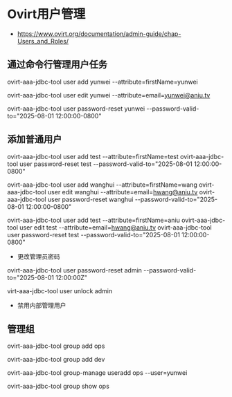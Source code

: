 # Ovirt用户管理
 
- https://www.ovirt.org/documentation/admin-guide/chap-Users_and_Roles/

## 通过命令行管理用户任务


ovirt-aaa-jdbc-tool user add yunwei --attribute=firstName=yunwei

ovirt-aaa-jdbc-tool user edit yunwei --attribute=email=yunwei@aniu.tv

ovirt-aaa-jdbc-tool user password-reset yunwei --password-valid-to="2025-08-01 12:00:00-0800"


## 添加普通用户

ovirt-aaa-jdbc-tool user add test --attribute=firstName=test
ovirt-aaa-jdbc-tool user password-reset test --password-valid-to="2025-08-01 12:00:00-0800"


ovirt-aaa-jdbc-tool user add wanghui --attribute=firstName=wang
ovirt-aaa-jdbc-tool user edit wanghui --attribute=email=hwang@aniu.tv
ovirt-aaa-jdbc-tool user password-reset wanghui --password-valid-to="2025-08-01 12:00:00-0800"


ovirt-aaa-jdbc-tool user add test --attribute=firstName=aniu
ovirt-aaa-jdbc-tool user edit test --attribute=email=hwang@aniu.tv
ovirt-aaa-jdbc-tool user password-reset test --password-valid-to="2025-08-01 12:00:00-0800"


- 更改管理员密码

ovirt-aaa-jdbc-tool user password-reset admin --password-valid-to="2025-08-01 12:00:00Z"


virt-aaa-jdbc-tool user unlock admin

- 禁用内部管理用户


## 管理组

ovirt-aaa-jdbc-tool group add ops

ovirt-aaa-jdbc-tool group add dev

ovirt-aaa-jdbc-tool group-manage useradd ops --user=yunwei

ovirt-aaa-jdbc-tool group show ops

